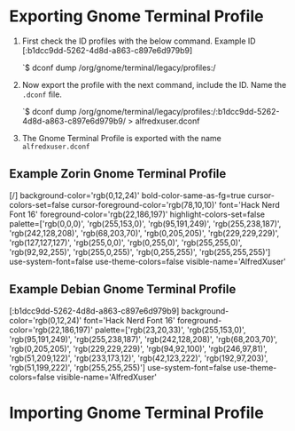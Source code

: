 # Exporting Gnome Terminal Profile

1. First check the ID profiles with the below command. Example ID [:b1dcc9dd-5262-4d8d-a863-c897e6d979b9]

	`$ dconf dump /org/gnome/terminal/legacy/profiles:/

2. Now export the profile with the next command, include the ID. Name the `.dconf` file.

	`$ dconf dump /org/gnome/terminal/legacy/profiles:/:b1dcc9dd-5262-4d8d-a863-c897e6d979b9/ > alfredxuser.dconf

3. The Gnome Terminal Profile is exported with the name `alfredxuser.dconf` 

## Example Zorin Gnome Terminal Profile
[/]
background-color='rgb(0,12,24)'
bold-color-same-as-fg=true
cursor-colors-set=false
cursor-foreground-color='rgb(78,10,10)'
font='Hack Nerd Font 16'
foreground-color='rgb(22,186,197)'
highlight-colors-set=false
palette=['rgb(0,0,0)', 'rgb(255,153,0)', 'rgb(95,191,249)', 'rgb(255,238,187)', 'rgb(242,128,208)', 'rgb(68,203,70)', 'rgb(0,205,205)', 'rgb(229,229,229)', 'rgb(127,127,127)', 'rgb(255,0,0)', 'rgb(0,255,0)', 'rgb(255,255,0)', 'rgb(92,92,255)', 'rgb(255,0,255)', 'rgb(0,255,255)', 'rgb(255,255,255)']
use-system-font=false
use-theme-colors=false
visible-name='AlfredXuser'

## Example Debian Gnome Terminal Profile

[:b1dcc9dd-5262-4d8d-a863-c897e6d979b9]
background-color='rgb(0,12,24)'
font='Hack Nerd Font 16'
foreground-color='rgb(22,186,197)'
palette=['rgb(23,20,33)', 'rgb(255,153,0)', 'rgb(95,191,249)', 'rgb(255,238,187)', 'rgb(242,128,208)', 'rgb(68,203,70)', 'rgb(0,205,205)', 'rgb(229,229,229)', 'rgb(94,92,100)', 'rgb(246,97,81)', 'rgb(51,209,122)', 'rgb(233,173,12)', 'rgb(42,123,222)', 'rgb(192,97,203)', 'rgb(51,199,222)', 'rgb(255,255,255)']
use-system-font=false
use-theme-colors=false
visible-name='AlfredXuser'

# Importing Gnome Terminal Profile

